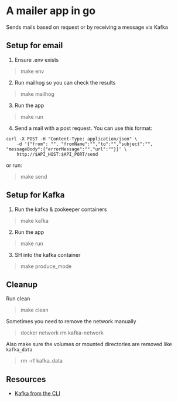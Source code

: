 # A mailer app in go
Sends mails based on request or by receiving a message via Kafka

## Setup for email
1. Ensure .env exists
> make env

2. Run mailhog so you can check the results
> make mailhog

3. Run the app
> make run

4. Send a mail with a post request. You can use this format: 
```
curl -X POST -H "Content-Type: application/json" \
    -d '{"from": "", "fromName":"","to":"","subject":"", "messageBody":{"errorMessage":"","url":""}}' \
    http://$API_HOST:$API_PORT/send
```

or run:
> make send

## Setup for Kafka
1. Run the kafka & zookeeper containers
> make kafka
2. Run the app
> make run
3. SH into the kafka container
> make produce_mode

## Cleanup
Run clean
> make clean

Sometimes you need to remove the network manually
>  docker network rm kafka-network

Also make sure the volumes or mounted directories are removed like `kafka_data`
> rm -rf kafka_data

## Resources
- [Kafka from the CLI](https://medium.com/@TimvanBaarsen/apache-kafka-cli-commands-cheat-sheet-a6f06eac01b#e260)